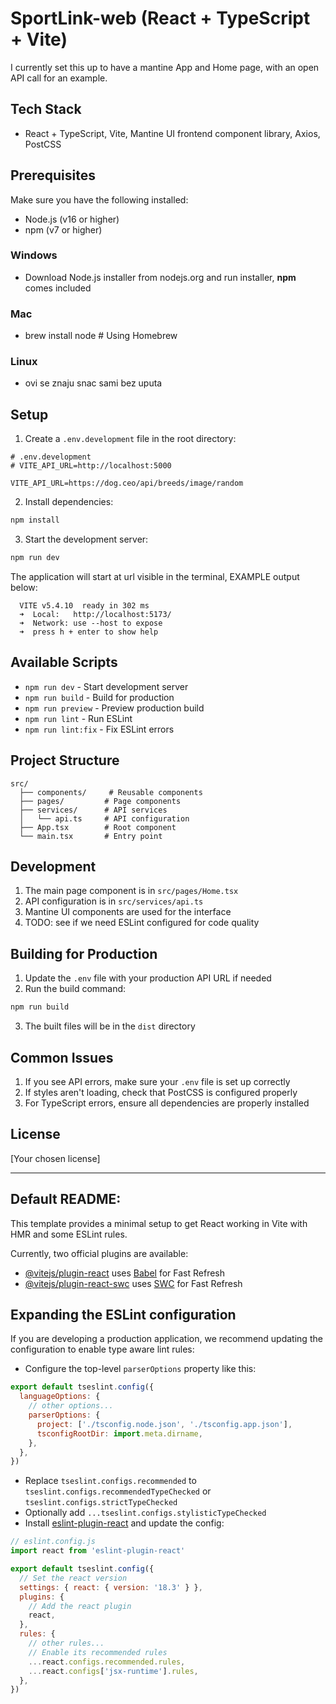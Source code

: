 # SportLink-web (React + TypeScript + Vite)

I currently set this up to have a mantine App and Home page, with an open API call for an example.

## Tech Stack

- React + TypeScript, Vite, Mantine UI frontend component library, Axios, PostCSS

## Prerequisites

Make sure you have the following installed:
- Node.js (v16 or higher)
- npm (v7 or higher)
### Windows
- Download Node.js installer from nodejs.org and run installer, **npm** comes included
### Mac
- brew install node    # Using Homebrew
### Linux
- ovi se znaju snac sami bez uputa


## Setup

1. Create a `.env.development` file in the root directory:
```
# .env.development
# VITE_API_URL=http://localhost:5000

VITE_API_URL=https://dog.ceo/api/breeds/image/random
```

2. Install dependencies:
```bash
npm install
```

3. Start the development server:
```bash
npm run dev
```

The application will start at url visible in the terminal, EXAMPLE output below:
```
  VITE v5.4.10  ready in 302 ms
  ➜  Local:   http://localhost:5173/
  ➜  Network: use --host to expose
  ➜  press h + enter to show help
```


## Available Scripts

- `npm run dev` - Start development server
- `npm run build` - Build for production
- `npm run preview` - Preview production build
- `npm run lint` - Run ESLint
- `npm run lint:fix` - Fix ESLint errors

## Project Structure

```
src/
  ├── components/     # Reusable components
  ├── pages/         # Page components
  ├── services/      # API services
  │   └── api.ts     # API configuration
  ├── App.tsx        # Root component
  └── main.tsx       # Entry point
```

## Development

1. The main page component is in `src/pages/Home.tsx`
2. API configuration is in `src/services/api.ts`
3. Mantine UI components are used for the interface
4. TODO: see if we need ESLint configured for code quality

## Building for Production

1. Update the `.env` file with your production API URL if needed
2. Run the build command:
```bash
npm run build
```
3. The built files will be in the `dist` directory

## Common Issues

1. If you see API errors, make sure your `.env` file is set up correctly
2. If styles aren't loading, check that PostCSS is configured properly
3. For TypeScript errors, ensure all dependencies are properly installed

## License

[Your chosen license]



---
## Default README:
This template provides a minimal setup to get React working in Vite with HMR and some ESLint rules.

Currently, two official plugins are available:

- [@vitejs/plugin-react](https://github.com/vitejs/vite-plugin-react/blob/main/packages/plugin-react/README.md) uses [Babel](https://babeljs.io/) for Fast Refresh
- [@vitejs/plugin-react-swc](https://github.com/vitejs/vite-plugin-react-swc) uses [SWC](https://swc.rs/) for Fast Refresh

## Expanding the ESLint configuration

If you are developing a production application, we recommend updating the configuration to enable type aware lint rules:

- Configure the top-level `parserOptions` property like this:

```js
export default tseslint.config({
  languageOptions: {
    // other options...
    parserOptions: {
      project: ['./tsconfig.node.json', './tsconfig.app.json'],
      tsconfigRootDir: import.meta.dirname,
    },
  },
})
```

- Replace `tseslint.configs.recommended` to `tseslint.configs.recommendedTypeChecked` or `tseslint.configs.strictTypeChecked`
- Optionally add `...tseslint.configs.stylisticTypeChecked`
- Install [eslint-plugin-react](https://github.com/jsx-eslint/eslint-plugin-react) and update the config:

```js
// eslint.config.js
import react from 'eslint-plugin-react'

export default tseslint.config({
  // Set the react version
  settings: { react: { version: '18.3' } },
  plugins: {
    // Add the react plugin
    react,
  },
  rules: {
    // other rules...
    // Enable its recommended rules
    ...react.configs.recommended.rules,
    ...react.configs['jsx-runtime'].rules,
  },
})
```
